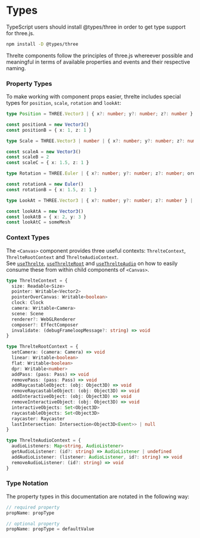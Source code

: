 # Types

TypeScript users should install @types/three in order to get type support for three.js.

```bash
npm install -D @types/three
```

Threlte components follow the principles of three.js whereever possible and meaningful in terms of available properties and events and their respective naming.

### Property Types

To make working with component props easier, threlte includes special types for `position`, `scale`, `rotation` and `lookAt`:

```ts
type Position = THREE.Vector3 | { x?: number; y?: number; z?: number }

const positionA = new Vector3()
const positionB = { x: 1, z: 1 }

type Scale = THREE.Vector3 | number | { x?: number; y?: number; z?: number }

const scaleA = new Vector3()
const scaleB = 2
const scaleC = { x: 1.5, z: 1 }

type Rotation = THREE.Euler | { x?: number; y?: number; z?: number; order?: THREE.Euler['order'] }

const rotationA = new Euler()
const rotationB = { x: 1.5, z: 1 }

type LookAt = THREE.Vector3 | { x?: number; y?: number; z?: number } | THREE.Object3D

const lookAtA = new Vector3()
const lookAtB = { x: 2, y: 3 }
const lookAtC = someMesh
```

### Context Types

The `<Canvas>` component provides three useful contexts: `ThrelteContext`, `ThrelteRootContext` and `ThrelteAudioContext`.  
See [`useThrelte`](/docs/hooks/useThrelte), [`useThrelteRoot`](/docs/hooks/useThrelteRoot) and [`useThrelteAudio`](/docs/hooks/useThrelteAudio) on how to easily consume these from within child components of `<Canvas>`.

```ts
type ThrelteContext = {
  size: Readable<Size>
  pointer: Writable<Vector2>
  pointerOverCanvas: Writable<boolean>
  clock: Clock
  camera: Writable<Camera>
  scene: Scene
  renderer?: WebGLRenderer
  composer?: EffectComposer
  invalidate: (debugFrameloopMessage?: string) => void
}

type ThrelteRootContext = {
  setCamera: (camera: Camera) => void
  linear: Writable<boolean>
  flat: Writable<boolean>
  dpr: Writable<number>
  addPass: (pass: Pass) => void
  removePass: (pass: Pass) => void
  addRaycastableObject: (obj: Object3D) => void
  removeRaycastableObject: (obj: Object3D) => void
  addInteractiveObject: (obj: Object3D) => void
  removeInteractiveObject: (obj: Object3D) => void
  interactiveObjects: Set<Object3D>
  raycastableObjects: Set<Object3D>
  raycaster: Raycaster
  lastIntersection: Intersection<Object3D<Event>> | null
}

type ThrelteAudioContext = {
  audioListeners: Map<string, AudioListener>
  getAudioListener: (id?: string) => AudioListener | undefined
  addAudioListener: (listener: AudioListener, id?: string) => void
  removeAudioListener: (id?: string) => void
}
```

### Type Notation

The property types in this documentation are notated in the following way:

```ts
// required property
propName: propType

// optional property
propName: propType = defaultValue
```
